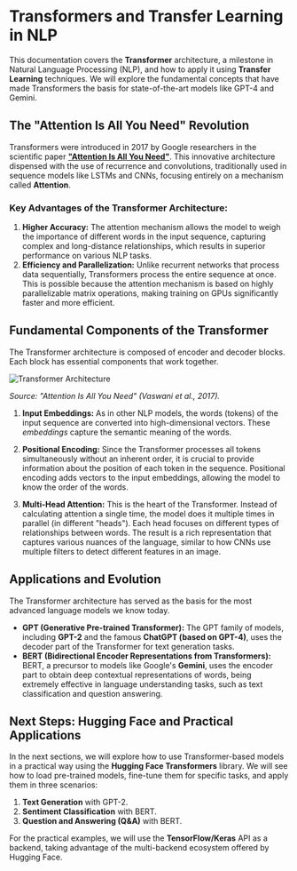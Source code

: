 
# Transformers and Transfer Learning in NLP

This documentation covers the **Transformer** architecture, a milestone in Natural Language Processing (NLP), and how to apply it using **Transfer Learning** techniques. We will explore the fundamental concepts that have made Transformers the basis for state-of-the-art models like GPT-4 and Gemini.

## The "Attention Is All You Need" Revolution

Transformers were introduced in 2017 by Google researchers in the scientific paper [**"Attention Is All You Need"**](https://arxiv.org/abs/1706.03762). This innovative architecture dispensed with the use of recurrence and convolutions, traditionally used in sequence models like LSTMs and CNNs, focusing entirely on a mechanism called **Attention**.

### Key Advantages of the Transformer Architecture:

1.  **Higher Accuracy:** The attention mechanism allows the model to weigh the importance of different words in the input sequence, capturing complex and long-distance relationships, which results in superior performance on various NLP tasks.
2.  **Efficiency and Parallelization:** Unlike recurrent networks that process data sequentially, Transformers process the entire sequence at once. This is possible because the attention mechanism is based on highly parallelizable matrix operations, making training on GPUs significantly faster and more efficient.

## Fundamental Components of the Transformer

The Transformer architecture is composed of encoder and decoder blocks. Each block has essential components that work together.

![Transformer Architecture](https://raw.githubusercontent.com/gaspar-ademir/2_Pos_IA_UTFPR/main/9_Minera%C3%A7%C3%A3o_de_Texto_e_Introdu%C3%A7%C3%A3o_a_Processamento_de_Linguagem_Natural_(PLN)/Semana_8_EXTRA/assets/transformer_architecture.png)

*Source: "Attention Is All You Need" (Vaswani et al., 2017).*

1.  **Input Embeddings:** As in other NLP models, the words (tokens) of the input sequence are converted into high-dimensional vectors. These *embeddings* capture the semantic meaning of the words.

2.  **Positional Encoding:** Since the Transformer processes all tokens simultaneously without an inherent order, it is crucial to provide information about the position of each token in the sequence. Positional encoding adds vectors to the input embeddings, allowing the model to know the order of the words.

3.  **Multi-Head Attention:** This is the heart of the Transformer. Instead of calculating attention a single time, the model does it multiple times in parallel (in different "heads"). Each head focuses on different types of relationships between words. The result is a rich representation that captures various nuances of the language, similar to how CNNs use multiple filters to detect different features in an image.

## Applications and Evolution

The Transformer architecture has served as the basis for the most advanced language models we know today.

-   **GPT (Generative Pre-trained Transformer):** The GPT family of models, including **GPT-2** and the famous **ChatGPT (based on GPT-4)**, uses the decoder part of the Transformer for text generation tasks.
-   **BERT (Bidirectional Encoder Representations from Transformers):** BERT, a precursor to models like Google's **Gemini**, uses the encoder part to obtain deep contextual representations of words, being extremely effective in language understanding tasks, such as text classification and question answering.

## Next Steps: Hugging Face and Practical Applications

In the next sections, we will explore how to use Transformer-based models in a practical way using the **Hugging Face Transformers** library. We will see how to load pre-trained models, fine-tune them for specific tasks, and apply them in three scenarios:

1.  **Text Generation** with GPT-2.
2.  **Sentiment Classification** with BERT.
3.  **Question and Answering (Q&A)** with BERT.

For the practical examples, we will use the **TensorFlow/Keras** API as a backend, taking advantage of the multi-backend ecosystem offered by Hugging Face.
